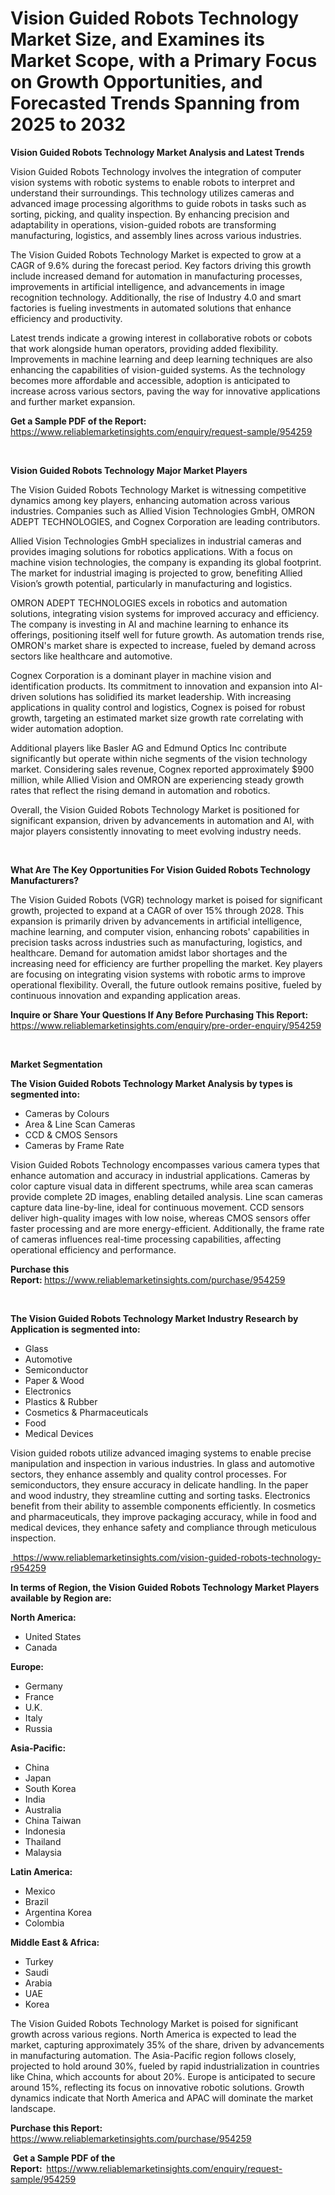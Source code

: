 <p><h1>Vision Guided Robots Technology Market Size, and Examines its Market Scope, with a Primary Focus on Growth Opportunities, and Forecasted Trends Spanning from 2025 to 2032</h1></p><p><strong>Vision Guided Robots Technology Market Analysis and Latest Trends</strong></p>
<p><p>Vision Guided Robots Technology involves the integration of computer vision systems with robotic systems to enable robots to interpret and understand their surroundings. This technology utilizes cameras and advanced image processing algorithms to guide robots in tasks such as sorting, picking, and quality inspection. By enhancing precision and adaptability in operations, vision-guided robots are transforming manufacturing, logistics, and assembly lines across various industries.</p><p>The Vision Guided Robots Technology Market is expected to grow at a CAGR of 9.6% during the forecast period. Key factors driving this growth include increased demand for automation in manufacturing processes, improvements in artificial intelligence, and advancements in image recognition technology. Additionally, the rise of Industry 4.0 and smart factories is fueling investments in automated solutions that enhance efficiency and productivity.</p><p>Latest trends indicate a growing interest in collaborative robots or cobots that work alongside human operators, providing added flexibility. Improvements in machine learning and deep learning techniques are also enhancing the capabilities of vision-guided systems. As the technology becomes more affordable and accessible, adoption is anticipated to increase across various sectors, paving the way for innovative applications and further market expansion.</p></p>
<p><strong>Get a Sample PDF of the Report:&nbsp;</strong> <a href="https://www.reliablemarketinsights.com/enquiry/request-sample/954259?utm_campaign=3123&utm_medium=2&utm_source=Github&utm_content=ia&utm_term=18042025&utm_id=vision-guided-robots-technology">https://www.reliablemarketinsights.com/enquiry/request-sample/954259</a></p>
<p>&nbsp;</p>
<p><strong>Vision Guided Robots Technology Major Market Players</strong></p>
<p><p>The Vision Guided Robots Technology Market is witnessing competitive dynamics among key players, enhancing automation across various industries. Companies such as Allied Vision Technologies GmbH, OMRON ADEPT TECHNOLOGIES, and Cognex Corporation are leading contributors. </p><p>Allied Vision Technologies GmbH specializes in industrial cameras and provides imaging solutions for robotics applications. With a focus on machine vision technologies, the company is expanding its global footprint. The market for industrial imaging is projected to grow, benefiting Allied Vision’s growth potential, particularly in manufacturing and logistics. </p><p>OMRON ADEPT TECHNOLOGIES excels in robotics and automation solutions, integrating vision systems for improved accuracy and efficiency. The company is investing in AI and machine learning to enhance its offerings, positioning itself well for future growth. As automation trends rise, OMRON's market share is expected to increase, fueled by demand across sectors like healthcare and automotive.</p><p>Cognex Corporation is a dominant player in machine vision and identification products. Its commitment to innovation and expansion into AI-driven solutions has solidified its market leadership. With increasing applications in quality control and logistics, Cognex is poised for robust growth, targeting an estimated market size growth rate correlating with wider automation adoption.</p><p>Additional players like Basler AG and Edmund Optics Inc contribute significantly but operate within niche segments of the vision technology market. Considering sales revenue, Cognex reported approximately $900 million, while Allied Vision and OMRON are experiencing steady growth rates that reflect the rising demand in automation and robotics.</p><p>Overall, the Vision Guided Robots Technology Market is positioned for significant expansion, driven by advancements in automation and AI, with major players consistently innovating to meet evolving industry needs.</p></p>
<p>&nbsp;</p>
<p><strong>What Are The Key Opportunities For Vision Guided Robots Technology Manufacturers?</strong></p>
<p><p>The Vision Guided Robots (VGR) technology market is poised for significant growth, projected to expand at a CAGR of over 15% through 2028. This expansion is primarily driven by advancements in artificial intelligence, machine learning, and computer vision, enhancing robots' capabilities in precision tasks across industries such as manufacturing, logistics, and healthcare. Demand for automation amidst labor shortages and the increasing need for efficiency are further propelling the market. Key players are focusing on integrating vision systems with robotic arms to improve operational flexibility. Overall, the future outlook remains positive, fueled by continuous innovation and expanding application areas.</p></p>
<p><strong>Inquire or Share Your Questions If Any Before Purchasing This Report:</strong> <a href="https://www.reliablemarketinsights.com/enquiry/pre-order-enquiry/954259?utm_campaign=3123&utm_medium=2&utm_source=Github&utm_content=ia&utm_term=18042025&utm_id=vision-guided-robots-technology">https://www.reliablemarketinsights.com/enquiry/pre-order-enquiry/954259</a></p>
<p>&nbsp;</p>
<p><strong>Market Segmentation</strong></p>
<p><strong>The Vision Guided Robots Technology Market Analysis by types is segmented into:</strong></p>
<p><ul><li>Cameras by Colours</li><li>Area & Line Scan Cameras</li><li>CCD & CMOS Sensors</li><li>Cameras by Frame Rate</li></ul></p>
<p><p>Vision Guided Robots Technology encompasses various camera types that enhance automation and accuracy in industrial applications. Cameras by color capture visual data in different spectrums, while area scan cameras provide complete 2D images, enabling detailed analysis. Line scan cameras capture data line-by-line, ideal for continuous movement. CCD sensors deliver high-quality images with low noise, whereas CMOS sensors offer faster processing and are more energy-efficient. Additionally, the frame rate of cameras influences real-time processing capabilities, affecting operational efficiency and performance.</p></p>
<p><strong>Purchase this Report:&nbsp;</strong><a href="https://www.reliablemarketinsights.com/purchase/954259?utm_campaign=3123&utm_medium=2&utm_source=Github&utm_content=ia&utm_term=18042025&utm_id=vision-guided-robots-technology">https://www.reliablemarketinsights.com/purchase/954259</a></p>
<p>&nbsp;</p>
<p><strong>The Vision Guided Robots Technology Market Industry Research by Application is segmented into:</strong></p>
<p><ul><li>Glass</li><li>Automotive</li><li>Semiconductor</li><li>Paper & Wood</li><li>Electronics</li><li>Plastics & Rubber</li><li>Cosmetics & Pharmaceuticals</li><li>Food</li><li>Medical Devices</li></ul></p>
<p><p>Vision guided robots utilize advanced imaging systems to enable precise manipulation and inspection in various industries. In glass and automotive sectors, they enhance assembly and quality control processes. For semiconductors, they ensure accuracy in delicate handling. In the paper and wood industry, they streamline cutting and sorting tasks. Electronics benefit from their ability to assemble components efficiently. In cosmetics and pharmaceuticals, they improve packaging accuracy, while in food and medical devices, they enhance safety and compliance through meticulous inspection.</p></p>
<p><a href="https://www.reliablemarketinsights.com/vision-guided-robots-technology-r954259?utm_campaign=3123&utm_medium=2&utm_source=Github&utm_content=ia&utm_term=18042025&utm_id=vision-guided-robots-technology">&nbsp;https://www.reliablemarketinsights.com/vision-guided-robots-technology-r954259</a></p>
<p><strong>In terms of Region, the Vision Guided Robots Technology Market Players available by Region are:</strong></p>
<p>
    <p> <strong> North America: </strong>
        <ul>
            <li>United States</li>
            <li>Canada</li>
        </ul>
        </p> 
    <p> <strong> Europe: </strong>
        <ul>
            <li>Germany</li>
            <li>France</li>
            <li>U.K.</li>
            <li>Italy</li>
            <li>Russia</li>
        </ul>
        </p> 
    <p> <strong> Asia-Pacific: </strong>
        <ul>
            <li>China</li>
            <li>Japan</li>
            <li>South Korea</li>
            <li>India</li>
            <li>Australia</li>
            <li>China Taiwan</li>
            <li>Indonesia</li>
            <li>Thailand</li>
            <li>Malaysia</li>
        </ul>
        </p> 
    <p> <strong> Latin America: </strong>
        <ul>
            <li>Mexico</li>
            <li>Brazil</li>
            <li>Argentina Korea</li>
            <li>Colombia</li>
        </ul>
        </p> 
    <p> <strong> Middle East & Africa: </strong>
        <ul>
            <li>Turkey</li>
            <li>Saudi</li>
            <li>Arabia</li>
            <li>UAE</li>
            <li>Korea</li>
        </ul>
    </p>
    </p>
<p><p>The Vision Guided Robots Technology Market is poised for significant growth across various regions. North America is expected to lead the market, capturing approximately 35% of the share, driven by advancements in manufacturing automation. The Asia-Pacific region follows closely, projected to hold around 30%, fueled by rapid industrialization in countries like China, which accounts for about 20%. Europe is anticipated to secure around 15%, reflecting its focus on innovative robotic solutions. Growth dynamics indicate that North America and APAC will dominate the market landscape.</p></p>
<p><strong>Purchase this Report: </strong><a href="https://www.reliablemarketinsights.com/purchase/954259?utm_campaign=3123&utm_medium=2&utm_source=Github&utm_content=ia&utm_term=18042025&utm_id=vision-guided-robots-technology">https://www.reliablemarketinsights.com/purchase/954259</a></p>
<p>&nbsp;<strong>Get a Sample PDF of the Report:&nbsp;&nbsp;</strong><a href="https://www.reliablemarketinsights.com/enquiry/request-sample/954259?utm_campaign=3123&utm_medium=2&utm_source=Github&utm_content=ia&utm_term=18042025&utm_id=vision-guided-robots-technology">https://www.reliablemarketinsights.com/enquiry/request-sample/954259</a></p>
<p><strong></strong></p>
<p><p></p><p></p><p></p></p>